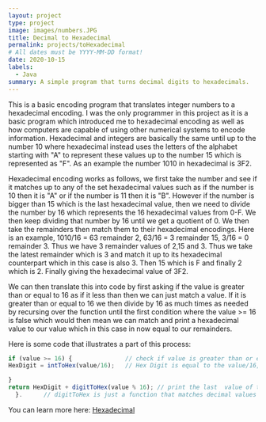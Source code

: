 ```yaml
---
layout: project
type: project
image: images/numbers.JPG
title: Decimal to Hexadecimal
permalink: projects/toHexadecimal
# All dates must be YYYY-MM-DD format!
date: 2020-10-15
labels:
  - Java
summary: A simple program that turns decimal digits to hexadecimals.
---
```

This is a basic encoding program that translates integer numbers to a hexadecimal encoding. I was the only programmer in this project as it is a basic program which introduced me to hexadecimal encoding as well as how computers are capable of using other numerical systems to encode information. Hexadecimal and integers are basically the same until up to the number 10 where hexadecimal instead uses the letters of the alphabet starting with "A" to represent these values up to the number 15 which is represented as "F". As an example the number 1010 in hexadecimal is 3F2.

Hexadecimal encoding works as follows, we first take the number and see if it matches up to any of the set hexadecimal values such as if the number is 10 then it is "A" or if the number is 11 then it is "B". However if the number is bigger than 15 which is the last hexadecimal value, then we need to divide the number by 16 which represents the 16 hexadecimal values from 0-F. We then keep dividing that number by 16 until we get a quotient of 0. We then take the remainders then match them to their hexadecimal encodings. Here is an example, 1010/16 = 63 remainder 2, 63/16 = 3 remainder 15, 3/16 = 0 remainder 3. Thus we have 3 remainder values of 2,15 and 3. Thus we take the latest remainder which is 3 and match it up to its hexadecimal counterpart which in this case is also 3. Then 15 which is F and finally 2 which is 2. Finally giving the hexadecimal value of 3F2.

We can then translate this into code by first asking if the value is greater than or equal to 16 as if it less than then we can just match a value. If it is greater than or equal to 16 we then divide by 16 as much times as needed by recursing over the function until the first condition where the value >= 16 is false which would then mean we can match and print a hexadecimal value to our value which in this case in now equal to our remainders.

Here is some code that illustrates a part of this process:

```js
if (value >= 16) {               // check if value is greater than or equal to 16
HexDigit = intToHex(value/16);   // Hex Digit is equal to the value/16, keep on doing it until value is not greater than or equal to 16 (intToHex is the name of the function).

} 
return HexDigit + digitToHex(value % 16); // print the last  value of the hexadecimals until it runs then print the HexDigit in front
  }.      // digitToHex is just a function that matches decimal values to hexadecimal values

```

You can learn more here:  <a href="https://github.com/ishimi8/ToHexadecimal.git"><i class="large github icon "></i>Hexadecimal</a>

